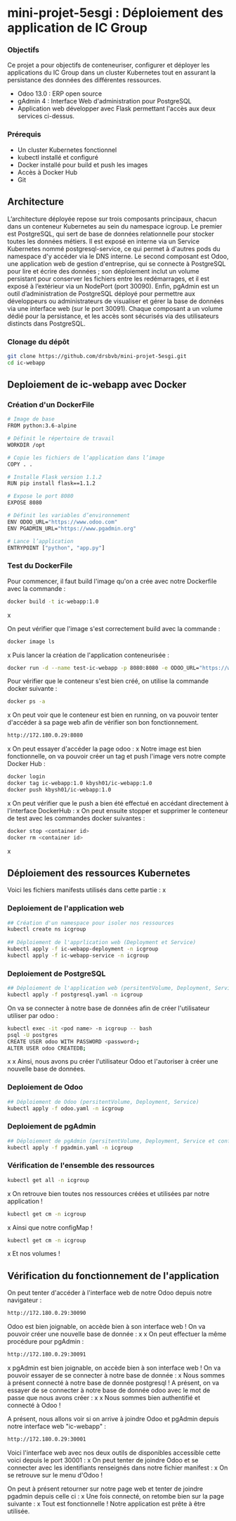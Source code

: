 # mini-projet-5esgi : Déploiement des application de IC Group

### Objectifs
Ce projet a pour objectifs de conteneuriser, configurer et déployer les applications du IC Group dans un cluster Kubernetes tout en assurant la persistance des données des différentes ressources.

- Odoo 13.0 : ERP open source
- gAdmin 4 : Interface Web d'administration pour PostgreSQL
- Application web développer avec Flask permettant l'accès aux deux services ci-dessus.

### Prérequis 
- Un cluster Kubernetes fonctionnel
- kubectl installé et configuré
- Docker installé pour build et push les images
- Accès à Docker Hub
- Git

## Architecture
L’architecture déployée repose sur trois composants principaux, chacun dans un conteneur Kubernetes au sein du namespace icgroup. Le premier est PostgreSQL, qui sert de base de données relationnelle pour stocker toutes les données métiers. Il est exposé en interne via un Service Kubernetes nommé postgresql-service, ce qui permet à d'autres pods du namespace d'y accéder via le DNS interne. Le second composant est Odoo, une application web de gestion d'entreprise, qui se connecte à PostgreSQL pour lire et écrire des données ; son déploiement inclut un volume persistant pour conserver les fichiers entre les redémarrages, et il est exposé à l’extérieur via un NodePort (port 30090). Enfin, pgAdmin est un outil d’administration de PostgreSQL déployé pour permettre aux développeurs ou administrateurs de visualiser et gérer la base de données via une interface web (sur le port 30091). Chaque composant a un volume dédié pour la persistance, et les accès sont sécurisés via des utilisateurs distincts dans PostgreSQL.

### Clonage du dépôt
```bash
git clone https://github.com/drsbvb/mini-projet-5esgi.git
cd ic-webapp
```

## Deploiement de ic-webapp avec Docker

### Création d'un DockerFile
```bash
# Image de base
FROM python:3.6-alpine

# Définit le répertoire de travail
WORKDIR /opt

# Copie les fichiers de l’application dans l’image
COPY . .

# Installe Flask version 1.1.2
RUN pip install flask==1.1.2

# Expose le port 8080
EXPOSE 8080

# Définit les variables d’environnement
ENV ODOO_URL="https://www.odoo.com"
ENV PGADMIN_URL="https://www.pgadmin.org"

# Lance l’application
ENTRYPOINT ["python", "app.py"]
```
### Test du DockerFile
Pour commencer, il faut build l'image qu'on a crée avec notre Dockerfile avec la commande :
```bash
docker build -t ic-webapp:1.0
```
x

On peut vérifier que l'image s'est correctement build avec la commande :
```bash
docker image ls
```
x
Puis lancer la création de l'application conteneurisée :
```bash
docker run -d --name test-ic-webapp -p 8080:8080 -e ODOO_URL="https://www.odoo.com" -e PGADMIN_URL="https://www.pgmain.org" ic-webapp:1.0
```
Pour vérifier que le conteneur s'est bien créé, on utilise la commande docker suivante :
```bash
docker ps -a
```
x
On peut voir que le conteneur est bien en running, on va pouvoir tenter d'accéder à sa page web afin de vérifier son bon fonctionnement.
```bash
http://172.180.0.29:8080
```
x
On peut essayer d'accéder la page odoo :
x
Notre image est bien fonctionnelle, on va pouvoir créer un tag et push l'image vers notre compte Docker Hub :
```bash
docker login
docker tag ic-webapp:1.0 kbysh01/ic-webapp:1.0
docker push kbysh01/ic-webapp:1.0
```
x
On peut vérifier que le push a bien été effectué en accédant directement à l'interface DockerHub :
x
On peut ensuite stopper et supprimer le conteneur de test avec les commandes docker suivantes :
```bash
docker stop <container id>
docker rm <container id>
```
x

## Déploiement des ressources Kubernetes

Voici les fichiers manifests utilisés dans cette partie :
x
### Deploiement de l'application web
```bash
## Création d'un namespace pour isoler nos ressources
kubectl create ns icgroup 
  
## Déploiement de l'apprlication web (Deployment et Service)
kubectl apply -f ic-webapp-deployment -n icgroup  
kubectl apply -f ic-webapp-service -n icgroup
```

### Deploiement de PostgreSQL
```bash
## Déploiement de l'application web (persitentVolume, Deployment, Service)
kubectl apply -f postgresql.yaml -n icgroup
```
On va se connecter à notre base de données afin de créer l'utilisateur utiliser par odoo :
```bash
kubectl exec -it <pod name> -n icgroup -- bash
psql -U postgres
CREATE USER odoo WITH PASSWORD <password>;  
ALTER USER odoo CREATEDB;
```
x
x
Ainsi, nous avons pu créer l'utilisateur Odoo et l'autoriser à créer une nouvelle base de données.

### Deploiement de Odoo
```bash
## Déploiement de Odoo (persitentVolume, Deployment, Service)
kubectl apply -f odoo.yaml -n icgroup
```

### Deploiement de pgAdmin
```bash
## Déploiement de pgAdmin (persitentVolume, Deployment, Service et configmap)
kubectl apply -f pgadmin.yaml -n icgroup
```
### Vérification de l'ensemble des ressources
```bash
kubectl get all -n icgroup
```
x
On retrouve bien toutes nos ressources créées et utilisées par notre application !
```bash
kubectl get cm -n icgroup
```
x
Ainsi que notre configMap !
```bash
kubectl get cm -n icgroup
```
x
Et nos volumes !

## Vérification du fonctionnement de l'application

On peut tenter d'accéder à l'interface web de notre Odoo depuis notre navigateur :
```bash
http://172.180.0.29:30090
```
Odoo est bien joignable, on accède bien à son interface web ! On va pouvoir créer une nouvelle base de donnée :
x
x
On peut effectuer la même procédure pour pgAdmin :
```bash
http://172.180.0.29:30091
```
x
pgAdmin est bien joignable, on accède bien à son interface web ! On va pouvoir essayer de se connecter à notre base de donnée :
x
Nous sommes à présent connecté à notre base de donnée postgresql ! A présent, on va essayer de se connecter à notre base de donnée odoo avec le mot de passe que nous avons créer :
x
x
Nous sommes bien authentifié et connecté à Odoo !

A présent, nous allons voir si on arrive à joindre Odoo et pgAdmin depuis notre interface web "ic-webapp" :
```bash
http://172.180.0.29:30001
```
Voici l'interface web avec nos deux outils de disponibles accessible cette voici depuis le port 30001 :
x
On peut tenter de joindre Odoo et se connecter avec les identifiants renseignés dans notre fichier manifest :
x
On se retrouve sur le menu d'Odoo !

On peut à présent retourner sur notre page web et tenter de joindre pgadmin depuis celle ci :
x
Une fois connecté, on retombe bien sur la page suivante : 
x
Tout est fonctionnelle ! Notre application est prête à être utilisée.




